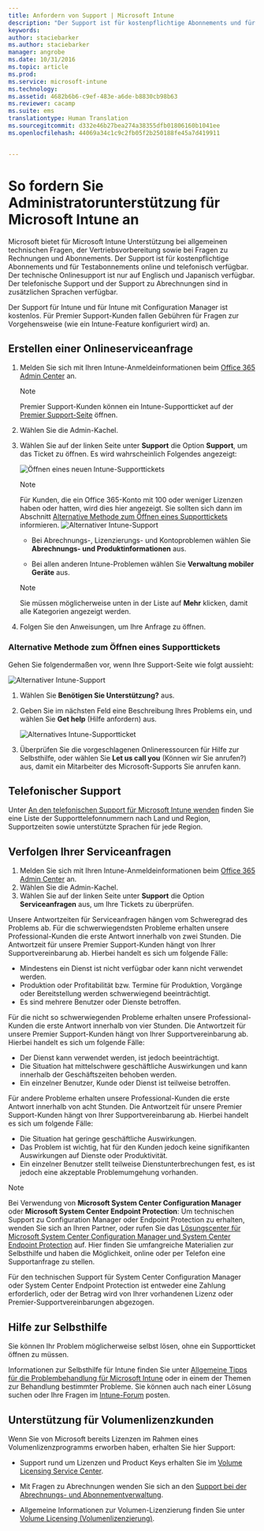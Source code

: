```yaml
---
title: Anfordern von Support | Microsoft Intune
description: "Der Support ist für kostenpflichtige Abonnements und für Testabonnements online und telefonisch verfügbar."
keywords: 
author: staciebarker
ms.author: staciebarker
manager: angrobe
ms.date: 10/31/2016
ms.topic: article
ms.prod: 
ms.service: microsoft-intune
ms.technology: 
ms.assetid: 4682b6b6-c9ef-483e-a6de-b8830cb98b63
ms.reviewer: cacamp
ms.suite: ems
translationtype: Human Translation
ms.sourcegitcommit: d332e46b27bea274a38355dfb01806160b1041ee
ms.openlocfilehash: 44069a34c1c9c2fb05f2b250188fe45a7d419911


---
```


# <a name="how-to-get-admin-support-for-microsoft-intune"></a>So fordern Sie Administratorunterstützung für Microsoft Intune an

Microsoft bietet für Microsoft Intune Unterstützung bei allgemeinen technischen Fragen, der Vertriebsvorbereitung sowie bei Fragen zu Rechnungen und Abonnements. Der Support ist für kostenpflichtige Abonnements und für Testabonnements online und telefonisch verfügbar. Der technische Onlinesupport ist nur auf Englisch und Japanisch verfügbar. Der telefonische Support und der Support zu Abrechnungen sind in zusätzlichen Sprachen verfügbar.

Der Support für Intune und für Intune mit Configuration Manager ist kostenlos. Für Premier Support-Kunden fallen Gebühren für Fragen zur Vorgehensweise (wie ein Intune-Feature konfiguriert wird) an.

## <a name="create-an-online-service-request"></a>Erstellen einer Onlineserviceanfrage

1.  Melden Sie sich mit Ihren Intune-Anmeldeinformationen beim [Office 365 Admin Center](https://portal.office.com) an. 
    >[!NOTE]
    >
    >Premier Support-Kunden können ein Intune-Supportticket auf der [Premier Support-Seite](https://support.microsoft.com/en-us/premier/contacts) öffnen.

2.  Wählen Sie die Admin-Kachel.
3.  Wählen Sie auf der linken Seite unter **Support** die Option **Support**, um das Ticket zu öffnen. Es wird wahrscheinlich Folgendes angezeigt:

    ![Öffnen eines neuen Intune-Supporttickets](../media/suport-open-ticket.png)

    >[!NOTE]
    >
    >  Für Kunden, die ein Office 365-Konto mit 100 oder weniger Lizenzen haben oder hatten, wird dies hier angezeigt. Sie sollten sich dann im Abschnitt [Alternative Methode zum Öffnen eines Supporttickets](#alternate-method-to-open-a-support-ticket) informieren.
    > ![Alternativer Intune-Support](../media/alternate-support-ui.png)

    -   Bei Abrechnungs-, Lizenzierungs- und Kontoproblemen wählen Sie **Abrechnungs- und Produktinformationen** aus.

    -   Bei allen anderen Intune-Problemen wählen Sie **Verwaltung mobiler Geräte** aus.

    > [!NOTE]
    > Sie müssen möglicherweise unten in der Liste auf **Mehr** klicken, damit alle Kategorien angezeigt werden.

3.  Folgen Sie den Anweisungen, um Ihre Anfrage zu öffnen. 

### <a name="alternate-method-to-open-a-support-ticket"></a>Alternative Methode zum Öffnen eines Supporttickets

Gehen Sie folgendermaßen vor, wenn Ihre Support-Seite wie folgt aussieht:

![Alternativer Intune-Support](../media/alternate-support-ui.png)


1. Wählen Sie **Benötigen Sie Unterstützung?** aus.
2. Geben Sie im nächsten Feld eine Beschreibung Ihres Problems ein, und wählen Sie **Get help** (Hilfe anfordern) aus.

    ![Alternatives Intune-Supportticket](../media/support-need-help.png)

3. Überprüfen Sie die vorgeschlagenen Onlineressourcen für Hilfe zur Selbsthilfe, oder wählen Sie **Let us call you** (Können wir Sie anrufen?) aus, damit ein Mitarbeiter des Microsoft-Supports Sie anrufen kann.

## <a name="support-by-phone"></a>Telefonischer Support
Unter [An den telefonischen Support für Microsoft Intune wenden](contact-assisted-phone-support-for-microsoft-intune.md) finden Sie eine Liste der Supporttelefonnummern nach Land und Region, Supportzeiten sowie unterstützte Sprachen für jede Region.

## <a name="track-your-service-requests"></a>Verfolgen Ihrer Serviceanfragen
1.  Melden Sie sich mit Ihren Intune-Anmeldeinformationen beim [Office 365 Admin Center](https://portal.office.com) an. 
2.  Wählen Sie die Admin-Kachel.
3.  Wählen Sie auf der linken Seite unter **Support** die Option **Serviceanfragen** aus, um Ihre Tickets zu überprüfen. 

Unsere Antwortzeiten für Serviceanfragen hängen vom Schweregrad des Problems ab. Für die schwerwiegendsten Probleme erhalten unsere Professional-Kunden die erste Antwort innerhalb von zwei Stunden. Die Antwortzeit für unsere Premier Support-Kunden hängt von Ihrer Supportvereinbarung ab. Hierbei handelt es sich um folgende Fälle:

- Mindestens ein Dienst ist nicht verfügbar oder kann nicht verwendet werden. 
- Produktion oder Profitabilität bzw. Termine für Produktion, Vorgänge oder Bereitstellung werden schwerwiegend beeinträchtigt. 
- Es sind mehrere Benutzer oder Dienste betroffen.

Für die nicht so schwerwiegenden Probleme erhalten unsere Professional-Kunden die erste Antwort innerhalb von vier Stunden. Die Antwortzeit für unsere Premier Support-Kunden hängt von Ihrer Supportvereinbarung ab.  Hierbei handelt es sich um folgende Fälle:

- Der Dienst kann verwendet werden, ist jedoch beeinträchtigt. 
- Die Situation hat mittelschwere geschäftliche Auswirkungen und kann innerhalb der Geschäftszeiten behoben werden. 
- Ein einzelner Benutzer, Kunde oder Dienst ist teilweise betroffen.

Für andere Probleme erhalten unsere Professional-Kunden die erste Antwort innerhalb von acht Stunden. Die Antwortzeit für unsere Premier Support-Kunden hängt von Ihrer Supportvereinbarung ab.  Hierbei handelt es sich um folgende Fälle:

- Die Situation hat geringe geschäftliche Auswirkungen. 
- Das Problem ist wichtig, hat für den Kunden jedoch keine signifikanten Auswirkungen auf Dienste oder Produktivität. 
- Ein einzelner Benutzer stellt teilweise Dienstunterbrechungen fest, es ist jedoch eine akzeptable Problemumgehung vorhanden.

> [!NOTE]
> Bei Verwendung von **Microsoft System Center Configuration Manager** oder **Microsoft System Center Endpoint Protection**: Um technischen Support zu Configuration Manager oder Endpoint Protection zu erhalten, wenden Sie sich an Ihren Partner, oder rufen Sie das [Lösungscenter für Microsoft System Center Configuration Manager und System Center Endpoint Protection](http://www.microsoft.com/en-us/server-cloud/products/system-center-2012-r2/resources.aspx) auf. Hier finden Sie umfangreiche Materialien zur Selbsthilfe und haben die Möglichkeit, online oder per Telefon eine Supportanfrage zu stellen.
>
> Für den technischen Support für System Center Configuration Manager oder System Center Endpoint Protection ist entweder eine Zahlung erforderlich, oder der Betrag wird von Ihrer vorhandenen Lizenz oder Premier-Supportvereinbarungen abgezogen.

## <a name="self-help"></a>Hilfe zur Selbsthilfe

Sie können Ihr Problem möglicherweise selbst lösen, ohne ein Supportticket öffnen zu müssen.

Informationen zur Selbsthilfe für Intune finden Sie unter [Allgemeine Tipps für die Problembehandlung für Microsoft Intune](general-troubleshooting-tips-for-microsoft-intune.md) oder in einem der Themen zur Behandlung bestimmter Probleme. Sie können auch nach einer Lösung suchen oder Ihre Fragen im [Intune-Forum](https://social.technet.microsoft.com/Forums/en-US/home?forum=microsoftintuneprod) posten. 

## <a name="support-for-volume-licensing-customers"></a>Unterstützung für Volumenlizenzkunden
Wenn Sie von Microsoft bereits Lizenzen im Rahmen eines Volumenlizenzprogramms erworben haben, erhalten Sie hier Support:

-   Support rund um Lizenzen und Product Keys erhalten Sie im [Volume Licensing Service Center](http://go.microsoft.com/fwlink/p/?LinkID=282016).

-   Mit Fragen zu Abrechnungen wenden Sie sich an den [Support bei der Abrechnungs- und Abonnementverwaltung](http://support.microsoft.com/oas/default.aspx?prid=15371).

-   Allgemeine Informationen zur Volumen-Lizenzierung finden Sie unter [Volume Licensing (Volumenlizenzierung)](http://go.microsoft.com/fwlink/p/?LinkID=282015).



<!--HONumber=Nov16_HO1-->


